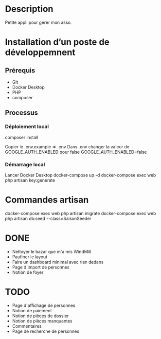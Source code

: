 # Description

Petite appli pour gérer mon asso.

# Installation d’un poste de développemnent

## Prérequis

- Git
- Docker Desktop
- PHP
- composer

## Processus

### Déploiement local

composer install

Copier le .env.example => .env
Dans .env changer la valeur de GOOGLE_AUTH_ENABLED pour false
GOOGLE_AUTH_ENABLED=false

### Démarrage local

Lancer Docker Desktop
docker-compose up -d
docker-compose exec web php artisan key:generate

# Commandes artisan

docker-compose exec web php artisan migrate
docker-compose exec web php artisan db:seed --class=SaisonSeeder

# DONE

- Nettoyer le bazar que m'a mis WindMill
- Paufiner le layout
- Faire un dashboard minimal avec rien dedans
- Page d'import de personnes
- Notion de foyer

# TODO

- Page d'affichage de personnes
- Notion de paiement
- Notion de pièces de dossier
- Notion de pièces manquantes
- Commentaires
- Page de recherche de personnes
